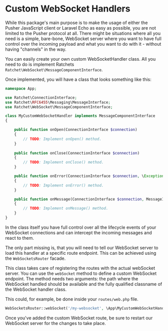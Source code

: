 # Custom WebSocket Handlers

While this package's main purpose is to make the usage of either the Pusher JavaScript client or Laravel Echo as easy as possible, you are not limited to the Pusher protocol at all. 
There might be situations where all you need is a simple, bare-bone, WebSocket server where you want to have full control over the incoming payload and what you want to do with it - without having "channels" in the way.

You can easily create your own custom WebSocketHandler class. All you need to do is implement Ratchets `Ratchet\WebSocket\MessageComponentInterface`.

Once implemented, you will have a class that looks something like this:

```php
namespace App;

use Ratchet\ConnectionInterface;
use Ratchet\RFC6455\Messaging\MessageInterface;
use Ratchet\WebSocket\MessageComponentInterface;

class MyCustomWebSocketHandler implements MessageComponentInterface
{

    public function onOpen(ConnectionInterface $connection)
    {
        // TODO: Implement onOpen() method.
    }
    
    public function onClose(ConnectionInterface $connection)
    {
        // TODO: Implement onClose() method.
    }

    public function onError(ConnectionInterface $connection, \Exception $e)
    {
        // TODO: Implement onError() method.
    }

    public function onMessage(ConnectionInterface $connection, MessageInterface $msg)
    {
        // TODO: Implement onMessage() method.
    }
}
```

In the class itself you have full control over all the lifecycle events of your WebSocket connections and can intercept the incoming messages and react to them.

The only part missing is, that you will need to tell our WebSocket server to load this handler at a specific route endpoint. This can be achieved using the `WebSocketsRouter` facade.

This class takes care of registering the routes with the actual webSocket server. You can use the `webSocket` method to define a custom WebSocket endpoint. The method needs two arguments: the path where the WebSocket handled should be available and the fully qualified classname of the WebSocket handler class.

This could, for example, be done inside your `routes/web.php` file.

```php
WebSocketsRouter::webSocket('/my-websocket', \App\MyCustomWebSocketHandler::class);
```

Once you've added the custom WebSocket route, be sure to restart our WebSocket server for the changes to take place.